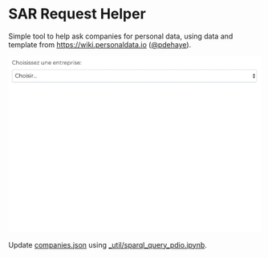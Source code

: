 # SAR Request Helper

Simple tool to help ask companies for personal data, using data and template from https://wiki.personaldata.io ([@pdehaye](https://github.com/pdehaye)).

![Screen record](screen_record.gif)

Update [companies.json](data/companies.json) using [\_util/sparql_query_pdio.ipynb](_util/sparql_query_pdio.ipynb).